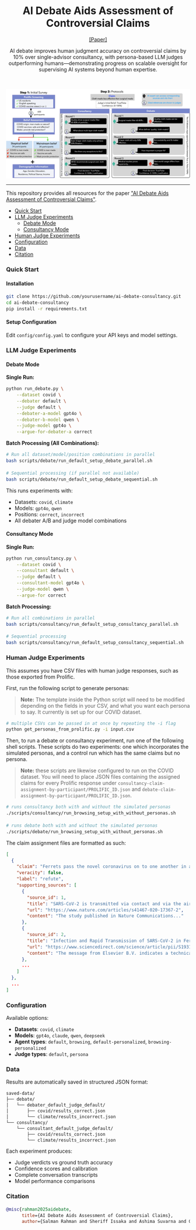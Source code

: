 <div align="center">
  <h1>AI Debate Aids Assessment of Controversial Claims</h1>
  <p>
    <a href="https://arxiv.org/abs/2506.02175" target="_blank">[Paper]</a>
  </p>
  <p>AI debate improves human judgment accuracy on controversial claims by 10% over single-advisor consultancy, with persona-based LLM judges outperforming humans—demonstrating progress on scalable oversight for supervising AI systems beyond human expertise.</p>
</div>
<br>

![](visuals/debate-overview.png)

****************************************************************

This repository provides all resources for the paper ["AI Debate Aids Assessment of Controversial Claims"](https://arxiv.org/abs/2506.02175).

- [Quick Start](#quick-start)
- [LLM Judge Experiments](#llm-judge-experiments)
  - [Debate Mode](#debate-mode)
  - [Consultancy Mode](#consultancy-mode)
- [Human Judge Experiments](#human-judge-experiments)
- [Configuration](#configuration)
- [Data](#data)
- [Citation](#citation)

### Quick Start

#### Installation
```bash
git clone https://github.com/yourusername/ai-debate-consultancy.git
cd ai-debate-consultancy
pip install -r requirements.txt
```

#### Setup Configuration
Edit `config/config.yaml` to configure your API keys and model settings.

### LLM Judge Experiments

#### Debate Mode

**Single Run:**
```bash
python run_debate.py \
    --dataset covid \
    --debater default \
    --judge default \
    --debater-a-model gpt4o \
    --debater-b-model qwen \
    --judge-model gpt4o \
    --argue-for-debater-a correct
```

**Batch Processing (All Combinations):**
```bash
# Run all dataset/model/position combinations in parallel
bash scripts/debate/run_default_setup_debate_parallel.sh

# Sequential processing (if parallel not available)
bash scripts/debate/run_default_setup_debate_sequential.sh
```

This runs experiments with:
- Datasets: `covid`, `climate`
- Models: `gpt4o`, `qwen`
- Positions: `correct`, `incorrect`
- All debater A/B and judge model combinations

#### Consultancy Mode

**Single Run:**
```bash
python run_consultancy.py \
    --dataset covid \
    --consultant default \
    --judge default \
    --consultant-model gpt4o \
    --judge-model qwen \
    --argue-for correct
```

**Batch Processing:**
```bash
# Run all combinations in parallel
bash scripts/consultancy/run_default_setup_consultancy_parallel.sh

# Sequential processing
bash scripts/consultancy/run_default_setup_consultancy_sequential.sh
```

### Human Judge Experiments

This assumes you have CSV files with human judge responses, such as those exported from Prolific.

First, run the following script to generate personas:

> **Note:** The template inside the Python script will need to be modified depending on the fields in your CSV, and what you want each persona to say. It currently is set up for our COVID dataset.

```bash
# multiple CSVs can be passed in at once by repeating the -i flag
python get_personas_from_prolific.py -i input.csv
```

Then, to run a debate or consultancy experiment, run one of the following shell scripts. These scripts do two experiments: one which incorporates the simulated personas, and a control run which has the same claims but no persona.

> **Note:** these scripts are likewise configured to run on the COVID dataset. You will need to place JSON files containing the assigned claims for every Prolific response under `consultancy-claim-assignment-by-participant/PROLIFIC_ID.json` and `debate-claim-assignment-by-participant/PROLIFIC_ID.json`.

```bash
# runs consultancy both with and without the simulated personas
./scripts/consultancy/run_browsing_setup_with_without_personas.sh

# runs debate both with and without the simulated personas
./scripts/debate/run_browsing_setup_with_without_personas.sh
```

The claim assignment files are formatted as such:

```json
[
  {
    "claim": "Ferrets pass the novel coronavirus on to one another in a different way than humans do",
    "veracity": false,
    "label": "refute",
    "supporting_sources": [
      {
        "source_id": 1,
        "title": "SARS-CoV-2 is transmitted via contact and via the air between ferrets",
        "url": "https://www.nature.com/articles/s41467-020-17367-2",
        "content": "The study published in Nature Communications..."
      },
      {
        "source_id": 2,
        "title": "Infection and Rapid Transmission of SARS-CoV-2 in Ferrets",
        "url": "https://www.sciencedirect.com/science/article/pii/S1931312820301876",
        "content": "The message from Elsevier B.V. indicates a technical issue..."
      },
      ...
    ]
  },
  ...
]
```

### Configuration

Available options:
- **Datasets**: `covid`, `climate` 
- **Models**: `gpt4o`, `claude`, `qwen`, `deepseek`
- **Agent types**: `default`, `browsing`, `default-personalized`, `browsing-personalized`
- **Judge types**: `default`, `persona`

### Data

Results are automatically saved in structured JSON format:
```
saved-data/
├── debate/
│   └── debater_default_judge_default/
│       ├── covid/results_correct.json
│       └── climate/results_incorrect.json
└── consultancy/
    └── consultant_default_judge_default/
        ├── covid/results_correct.json
        └── climate/results_incorrect.json
```

Each experiment produces:
- Judge verdicts vs ground truth accuracy
- Confidence scores and calibration
- Complete conversation transcripts
- Model performance comparisons

### Citation

```bibtex
@misc{rahman2025aidebate,
      title={AI Debate Aids Assessment of Controversial Claims}, 
      author={Salman Rahman and Sheriff Issaka and Ashima Suvarna and Genglin Liu and James Shiffer and Jaeyoung Lee and Md Rizwan Parvez and Hamid Palangi and Shi Feng and Nanyun Peng and Yejin Choi and Julian Michael and Liwei Jiang and Saadia Gabriel},
```

